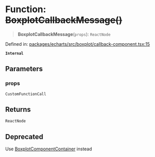 # Function: ~~BoxplotCallbackMessage()~~

> **BoxplotCallbackMessage**(`props`): `ReactNode`

Defined in: [packages/echarts/src/boxplot/callback-component.tsx:15](https://github.com/GeoDaCenter/openassistant/blob/a9f2271d1019f6c25c10dd4b3bdb64fcf16999b2/packages/echarts/src/boxplot/callback-component.tsx#L15)

**`Internal`**

## Parameters

### props

`CustomFunctionCall`

## Returns

`ReactNode`

## Deprecated

Use [BoxplotComponentContainer](BoxplotComponentContainer.md) instead
